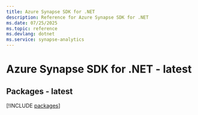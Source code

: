 ```yaml
---
title: Azure Synapse SDK for .NET
description: Reference for Azure Synapse SDK for .NET
ms.date: 07/25/2025
ms.topic: reference
ms.devlang: dotnet
ms.service: synapse-analytics
---
```

# Azure Synapse SDK for .NET - latest
## Packages - latest
[!INCLUDE [packages](synapse-index.md)]
